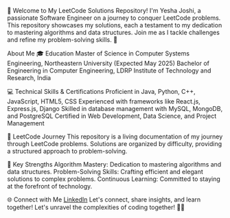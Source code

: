 
👋 Welcome to My LeetCode Solutions Repository!
I'm Yesha Joshi, a passionate Software Engineer on a journey to conquer LeetCode problems. This repository showcases my solutions, each a testament to my dedication to mastering algorithms and data structures. Join me as I tackle challenges and refine my problem-solving skills. 🚀

About Me
🎓 Education
Master of Science in Computer Systems Engineering, Northeastern University (Expected May 2025)
Bachelor of Engineering in Computer Engineering, LDRP Institute of Technology and Research, India

💻 Technical Skills & Certifications
Proficient in Java, Python, C++, JavaScript, HTML5, CSS
Experienced with frameworks like React.js, Express.js, Django
Skilled in database management with MySQL, MongoDB, and PostgreSQL
Certified in Web Development, Data Science, and Project Management

🚀 LeetCode Journey
This repository is a living documentation of my journey through LeetCode problems.
Solutions are organized by difficulty, providing a structured approach to problem-solving.

🌟 Key Strengths
Algorithm Mastery: Dedication to mastering algorithms and data structures.
Problem-Solving Skills: Crafting efficient and elegant solutions to complex problems.
Continuous Learning: Committed to staying at the forefront of technology.

🌐 Connect with Me
[LinkedIn](https://www.linkedin.com/in/yeshajoshi3071/)
Let's connect, share insights, and learn together!
Let's unravel the complexities of coding together! 🚀✨
